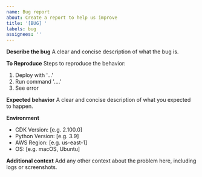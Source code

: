 ```yaml
---
name: Bug report
about: Create a report to help us improve
title: '[BUG] '
labels: bug
assignees: ''
---
```


**Describe the bug**
A clear and concise description of what the bug is.

**To Reproduce**
Steps to reproduce the behavior:
1. Deploy with '...'
2. Run command '....'
3. See error

**Expected behavior**
A clear and concise description of what you expected to happen.

**Environment**
- CDK Version: [e.g. 2.100.0]
- Python Version: [e.g. 3.9]
- AWS Region: [e.g. us-east-1]
- OS: [e.g. macOS, Ubuntu]

**Additional context**
Add any other context about the problem here, including logs or screenshots.